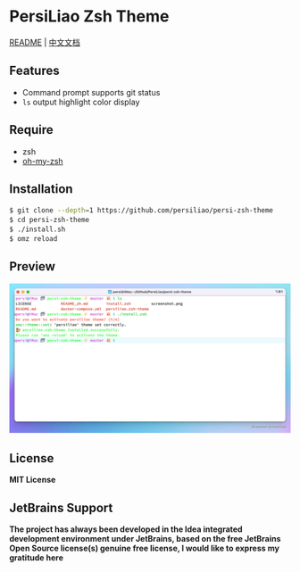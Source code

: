 # PersiLiao Zsh Theme

[README](/README.md "README") | [中文文档](/README_zh.md "中文文档")

## Features
  * Command prompt supports git status 
  * `ls` output highlight color display

## Require

- zsh
- [oh-my-zsh](https://github.com/ohmyzsh/ohmyzsh "oh-my-zsh")

## Installation

```sh
$ git clone --depth=1 https://github.com/persiliao/persi-zsh-theme
$ cd persi-zsh-theme
$ ./install.sh
$ omz reload
```

## Preview

![Preview](screenshot.png)

## License

**MIT License**

## JetBrains Support

**The project has always been developed in the Idea integrated development environment under JetBrains, based on the
free JetBrains Open Source license(s) genuine free license, I would like to express my gratitude here**
